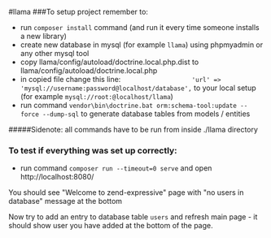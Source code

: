 #llama
###To setup project remember to:
- run `composer install` command (and run it every time someone installs a new library)
- create new database in mysql (for example `llama`) using phpmyadmin or any other mysql tool
- copy llama/config/autoload/doctrine.local.php.dist to llama/config/autoload/doctrine.local.php
- in copied file change this line:
`                    'url' => 'mysql://username:password@localhost/database',
`
to your local setup (for example `mysql://root:@localhost/llama`)
- run command `vendor\bin\doctrine.bat orm:schema-tool:update --force --dump-sql` to generate database tables from models / entities

#####Sidenote: all commands have to be run from inside ./llama directory

### To test if everything was set up correctly:
- run command `composer run --timeout=0 serve` and open http://localhost:8080/

You should see "Welcome to zend-expressive" page with "no users in database" message at the bottom

Now try to add an entry to database table `users` and refresh main page - it should show user you have added at the bottom of the page.